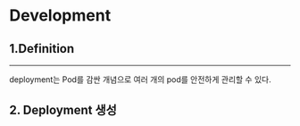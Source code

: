 # Development

## 1.Definition
<hr/>
deployment는 Pod를 감싼 개념으로 여러 개의 pod를 안전하게 관리할 수 있다.


## 2. Deployment 생성
